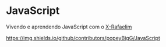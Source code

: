 # JavaScript

Vivendo e aprendendo JavaScript com o [X-Rafaelim](https://github.com/X-Rafaelim)

https://img.shields.io/github/contributors/popeyBigG/JavaScript
